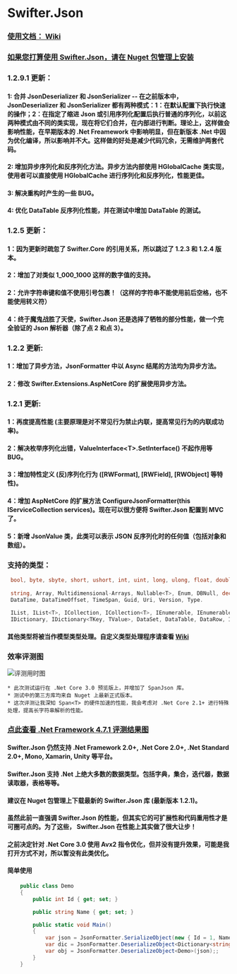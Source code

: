 # Swifter.Json

### [使用文档： Wiki](https://github.com/Dogwei/Swifter.Json/wiki)
### [如果您打算使用 Swifter.Json，请在 Nuget 包管理上安装](https://www.nuget.org/packages/Swifter.Json/)

### 1.2.9.1 更新：

#### 1: 合并 JsonDeserializer 和 JsonSerializer -- 在之前版本中，JsonDeserializer 和 JsonSerializer 都有两种模式：1：在默认配置下执行快速的操作；2：在指定了缩进 Json 或引用序列化配置后执行普通的序列化，以前这两种模式由不同的类实现，现在将它们合并，在内部进行判断。理论上，这样做会影响性能，在早期版本的 .Net Freamework 中影响明显，但在新版本 .Net 中因为优化编译，所以影响并不大。这样做的好处是减少代码冗余，无需维护两套代码。
#### 2: 增加异步序列化和反序列化方法。异步方法内部使用 HGlobalCache<char> 类实现，使用者可以直接使用 HGlobalCache<char> 进行序列化和反序列化，性能更佳。
#### 3: 解决重构时产生的一些 BUG。
#### 4: 优化 DataTable 反序列化性能，并在测试中增加 DataTable 的测试。

### 1.2.5 更新：

#### 1：因为更新时疏忽了 Swifter.Core 的引用关系，所以跳过了 1.2.3 和 1.2.4 版本。
#### 2：增加了对类似 1_000_1000 这样的数字值的支持。
#### 2：允许字符串键和值不使用引号包裹！（这样的字符串不能使用前后空格，也不能使用转义符）
#### 4：终于魔鬼战胜了天使，Swifter.Json 还是选择了牺牲的部分性能，做一个完全验证的 Json 解析器（除了点 2 和点 3）。

### 1.2.2 更新:

#### 1：增加了异步方法，JsonFormatter 中以 Async 结尾的方法均为异步方法。
#### 2：修改 Swifter.Extensions.AspNetCore 的扩展使用异步方法。

### 1.2.1 更新:

#### 1：再度提高性能 (主要原理是对不常见行为禁止内联，提高常见行为的内联成功率)。
#### 2：解决枚举序列化出错，ValueInterface&lt;T&gt;.SetInterface() 不起作用等 BUG。
#### 3：增加特性定义 (反)序列化行为 ([RWFormat], [RWField], [RWObject] 等特性)。
#### 4：增加 AspNetCore 的扩展方法 ConfigureJsonFormatter(this IServiceCollection services)。现在可以很方便将 Swifter.Json 配置到 MVC 了。
#### 5：新增 JsonValue 类，此类可以表示 JSON 反序列化时的任何值（包括对象和数组）。

### 支持的类型：
```C#
 bool, byte, sbyte, short, ushort, int, uint, long, ulong, float, double, char.
 
 string, Array, Multidimensional-Arrays, Nullable<T>, Enum, DBNull, decimal,
 DataTime, DataTimeOffset, TimeSpan, Guid, Uri, Version, Type.
 
 IList, IList<T>, ICollection, ICollection<T>, IEnumerable, IEnumerable<T>,
 IDictionary, IDictionary<TKey, TValue>, DataSet, DataTable, DataRow, IDataReader.
```
#### 其他类型将被当作模型类型处理。自定义类型处理程序请查看 [Wiki](https://github.com/Dogwei/Swifter.Json/wiki)
### 效率评测图

![评测用时图](https://github.com/Dogwei/Swifter.Json/blob/master/benchmark.png)

~~~
* 此次测试运行在 .Net Core 3.0 预览版上，并增加了 SpanJson 库。
* 测试中的第三方库均来自 Nuget 上最新正式版本。
* 这次评测让我深知 Span<T> 的硬件加速的性能，我会考虑对 .Net Core 2.1+ 进行特殊处理，提高长字符串解析的性能。
~~~

### [点此查看 .Net Framework 4.7.1 评测结果图](https://github.com/Dogwei/Swifter.Json/blob/master/benckmark_for_framework_4.7.1.png)

#### Swifter.Json 仍然支持 .Net Framework 2.0+, .Net Core 2.0+, .Net Standard 2.0+, Mono, Xamarin, Unity 等平台。
#### Swifter.Json 支持 .Net 上绝大多数的数据类型。包括字典，集合，迭代器，数据读取器，表格等等。
#### 建议在 Nuget 包管理上下载最新的 Swifter.Json 库 (最新版本 1.2.1)。

#### 虽然此前一直强调 Swifter.Json 的性能，但其实它的可扩展性和代码重用性才是可圈可点的。为了这些， Swifter.Json 在性能上其实做了很大让步！
#### 之前决定针对 .Net Core 3.0 使用 Avx2 指令优化，但并没有提升效果，可能是我打开方式不对，所以暂没有此类优化。

#### 简单使用

```C#
    public class Demo
    {
        public int Id { get; set; }

        public string Name { get; set; }

        public static void Main()
        {
            var json = JsonFormatter.SerializeObject(new { Id = 1, Name = "Dogwei" });
            var dic = JsonFormatter.DeserializeObject<Dictionary<string, object>>(json);
            var obj = JsonFormatter.DeserializeObject<Demo>(json);;
        }
    }
```
